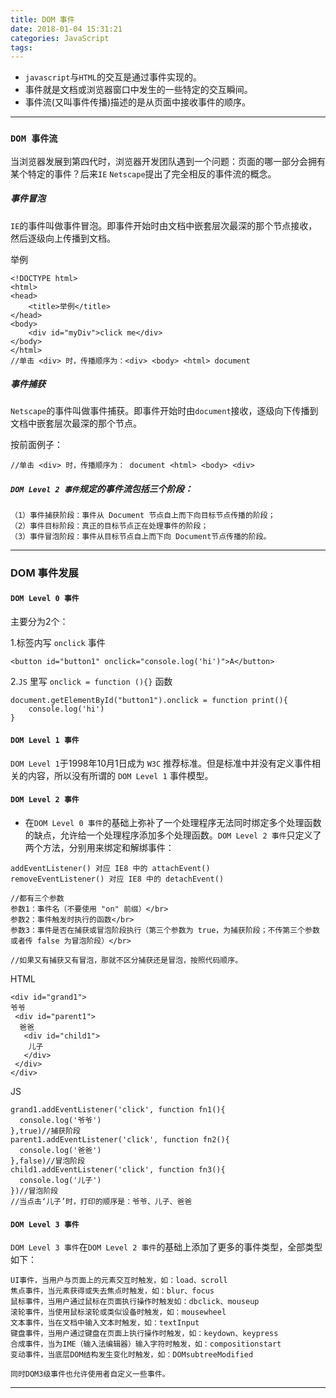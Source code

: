 ```yaml
---
title: DOM 事件
date: 2018-01-04 15:31:21
categories: JavaScript
tags:
---
```



* `javascript`与`HTML`的交互是通过事件实现的。
* 事件就是文档或浏览器窗口中发生的一些特定的交互瞬间。
* 事件流(又叫事件传播)描述的是从页面中接收事件的顺序。

------

### `DOM 事件流`
当浏览器发展到第四代时，浏览器开发团队遇到一个问题：页面的哪一部分会拥有某个特定的事件？后来`IE` `Netscape`提出了完全相反的事件流的概念。

##### 事件冒泡
`IE`的事件叫做事件冒泡。即事件开始时由文档中嵌套层次最深的那个节点接收，然后逐级向上传播到文档。

举例

	<!DOCTYPE html>
	<html>
	<head>
		<title>举例</title>
	</head>
	<body>
		<div id="myDiv">click me</div>
	</body>
	</html>
	//单击 <div> 时，传播顺序为：<div> <body> <html> document

##### 事件捕获 
`Netscape`的事件叫做事件捕获。即事件开始时由`document`接收，逐级向下传播到文档中嵌套层次最深的那个节点。

按前面例子：
	
	//单击 <div> 时，传播顺序为： document <html> <body> <div>
	

##### `DOM Level 2 事件`规定的事件流包括三个阶段：

	（1）事件捕获阶段：事件从 Document 节点自上而下向目标节点传播的阶段；
	（2）事件目标阶段：真正的目标节点正在处理事件的阶段；
	（3）事件冒泡阶段：事件从目标节点自上而下向 Document节点传播的阶段。
	
------

### DOM 事件发展
#### `DOM Level 0 事件`
	
主要分为2个：

1.标签内写 `onclick` 事件

	<button id="button1" onclick="console.log('hi')">A</button>

2.`JS` 里写 `onclick = function (){}` 函数

	document.getElementById("button1").onclick = function print(){
		console.log('hi')
	}
	

#### `DOM Level 1 事件`
	
`DOM Level 1`于1998年10月1日成为 `W3C` 推荐标准。但是标准中并没有定义事件相关的内容，所以没有所谓的 `DOM Level 1` 事件模型。

#### `DOM Level 2 事件`

* 在`DOM Level 0 事件`的基础上弥补了一个处理程序无法同时绑定多个处理函数的缺点，允许给一个处理程序添加多个处理函数。`DOM Level 2 事件`只定义了两个方法，分别用来绑定和解绑事件：

```	
addEventListener() 对应 IE8 中的 attachEvent()
removeEventListener() 对应 IE8 中的 detachEvent()

//都有三个参数
参数1：事件名（不要使用 "on" 前缀）</br>
参数2：事件触发时执行的函数</br>
参数3：事件是否在捕获或冒泡阶段执行（第三个参数为 true，为捕获阶段；不传第三个参数或者传 false 为冒泡阶段）</br>
	
//如果又有捕获又有冒泡，那就不区分捕获还是冒泡，按照代码顺序。
```


HTML

	
	<div id="grand1">
	爷爷
	 <div id="parent1">
	  爸爸
	   <div id="child1">
	    儿子
	   </div>
	 </div>
	</div>


JS

	grand1.addEventListener('click', function fn1(){
	  console.log('爷爷')
	},true)//捕获阶段
	parent1.addEventListener('click', function fn2(){
	  console.log('爸爸')
	},false)//冒泡阶段
	child1.addEventListener('click', function fn3(){
	  console.log('儿子')
	})//冒泡阶段
	//当点击‘儿子’时，打印的顺序是：爷爷、儿子、爸爸


#### `DOM Level 3 事件`

`DOM Level 3 事件`在`DOM Level 2 事件`的基础上添加了更多的事件类型，全部类型如下：

	UI事件，当用户与页面上的元素交互时触发，如：load、scroll
	焦点事件，当元素获得或失去焦点时触发，如：blur、focus
	鼠标事件，当用户通过鼠标在页面执行操作时触发如：dbclick、mouseup
	滚轮事件，当使用鼠标滚轮或类似设备时触发，如：mousewheel
	文本事件，当在文档中输入文本时触发，如：textInput
	键盘事件，当用户通过键盘在页面上执行操作时触发，如：keydown、keypress
	合成事件，当为IME（输入法编辑器）输入字符时触发，如：compositionstart
	变动事件，当底层DOM结构发生变化时触发，如：DOMsubtreeModified
	
	同时DOM3级事件也允许使用者自定义一些事件。
	
------		
